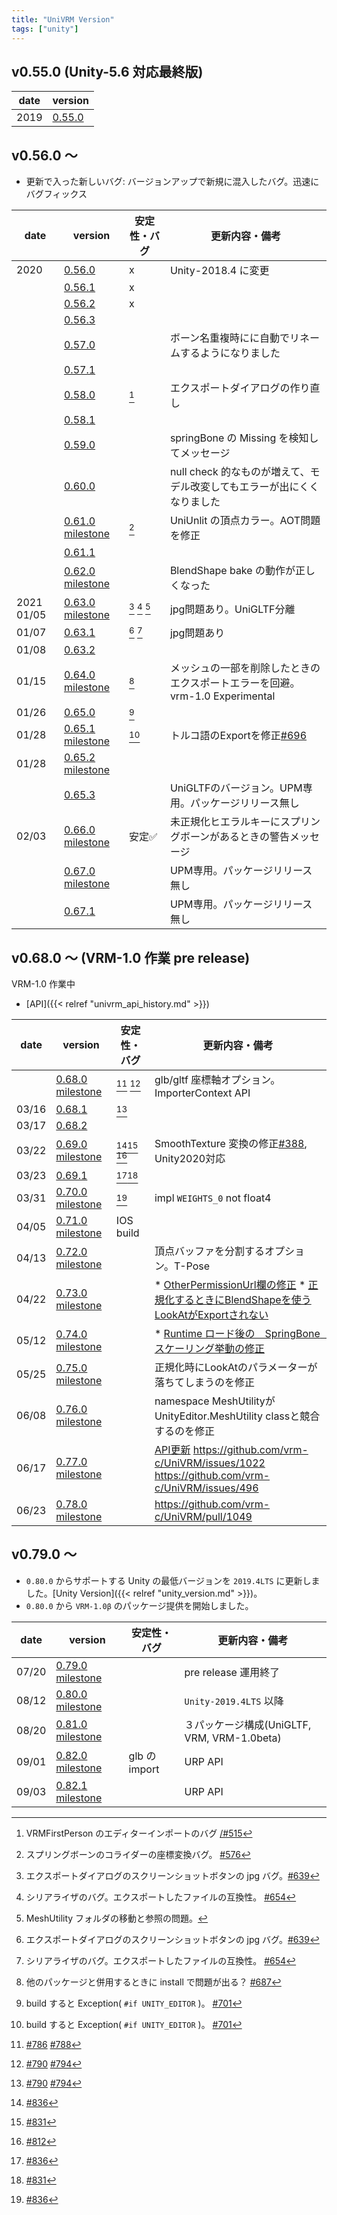 ```yaml
---
title: "UniVRM Version"
tags: ["unity"]
---
```


## v0.55.0 (Unity-5.6 対応最終版)

| date | version                                                       |
|------|---------------------------------------------------------------|
| 2019 | [0.55.0](http://github.com/vrm-c/UniVRM/releases/tag/v0.55.0) |

## v0.56.0 ～

* 更新で入った新しいバグ: バージョンアップで新規に混入したバグ。迅速にバグフィックス

| date       | version                                                                                                                          | 安定性・バグ           | 更新内容・備考                                                               |
|------------|----------------------------------------------------------------------------------------------------------------------------------|------------------------|------------------------------------------------------------------------------|
| 2020       | [0.56.0](http://github.com/vrm-c/UniVRM/releases/tag/v0.56.0)                                                                    | x                      | Unity-2018.4 に変更                                                          |
|            | [0.56.1](http://github.com/vrm-c/UniVRM/releases/tag/v0.56.1)                                                                    | x                      |                                                                              |
|            | [0.56.2](http://github.com/vrm-c/UniVRM/releases/tag/v0.56.2)                                                                    | x                      |                                                                              |
|            | [0.56.3](http://github.com/vrm-c/UniVRM/releases/tag/v0.56.3)                                                                    |                        |                                                                              |
|            | [0.57.0](http://github.com/vrm-c/UniVRM/releases/tag/v0.57.0)                                                                    |                        | ボーン名重複時にに自動でリネームするようになりました                         |
|            | [0.57.1](http://github.com/vrm-c/UniVRM/releases/tag/v0.57.1)                                                                    |                        |                                                                              |
|            | [0.58.0](http://github.com/vrm-c/UniVRM/releases/tag/v0.58.0)                                                                    | [^firstperson_import]  | エクスポートダイアログの作り直し                                             |
|            | [0.58.1](http://github.com/vrm-c/UniVRM/releases/tag/v0.58.1)                                                                    |                        |                                                                              |
|            | [0.59.0](http://github.com/vrm-c/UniVRM/releases/tag/v0.59.0)                                                                    |                        | springBone の Missing を検知してメッセージ                                   |
|            | [0.60.0](http://github.com/vrm-c/UniVRM/releases/tag/v0.60.0)                                                                    |                        | null check 的なものが増えて、モデル改変してもエラーが出にくくなりました      |
|            | [0.61.0](http://github.com/vrm-c/UniVRM/releases/tag/v0.61.0) [milestone](https://github.com/vrm-c/UniVRM/milestone/20?closed=1) | [^springcollider]      | UniUnlit の頂点カラー。AOT問題を修正                                         |
|            | [0.61.1](http://github.com/vrm-c/UniVRM/releases/tag/v0.61.1)                                                                    |                        |                                                                              |
|            | [0.62.0](http://github.com/vrm-c/UniVRM/releases/tag/v0.62.0) [milestone](https://github.com/vrm-c/UniVRM/milestone/21?closed=1) |                        | BlendShape bake の動作が正しくなった                                         |
| 2021 01/05 | [0.63.0](http://github.com/vrm-c/UniVRM/releases/tag/v0.63.0) [milestone](https://github.com/vrm-c/UniVRM/milestone/25?closed=1) | [^jpg] [^kwmap] [^upm] | jpg問題あり。UniGLTF分離                                                     |
| 01/07      | [0.63.1](http://github.com/vrm-c/UniVRM/releases/tag/v0.63.1)                                                                    | [^jpg] [^kwmap]        | jpg問題あり                                                                  |
| 01/08      | [0.63.2](http://github.com/vrm-c/UniVRM/releases/tag/v0.63.2)                                                                    |                        |                                                                              |
| 01/15      | [0.64.0](http://github.com/vrm-c/UniVRM/releases/tag/v0.64.0) [milestone](https://github.com/vrm-c/UniVRM/milestone/23?closed=1) | [^asmdef]              | メッシュの一部を削除したときのエクスポートエラーを回避。vrm-1.0 Experimental |
| 01/26      | [0.65.0](http://github.com/vrm-c/UniVRM/releases/tag/v0.65.0)                                                                    | [^build]               |                                                                              |
| 01/28      | [0.65.1](http://github.com/vrm-c/UniVRM/releases/tag/v0.65.1) [milestone](https://github.com/vrm-c/UniVRM/milestone/28?closed=1) | [^build]               | トルコ語のExportを修正[\#696](https://github.com/vrm-c/UniVRM/issues/696)    |
| 01/28      | [0.65.2](http://github.com/vrm-c/UniVRM/releases/tag/v0.65.2) [milestone](https://github.com/vrm-c/UniVRM/milestone/29?closed=1) |                        |                                                                              |
|            | [0.65.3](http://github.com/vrm-c/UniVRM/releases/tag/v0.65.3)                                                                    |                        | UniGLTFのバージョン。UPM専用。パッケージリリース無し                         |
| 02/03      | [0.66.0](http://github.com/vrm-c/UniVRM/releases/tag/v0.66.0) [milestone](https://github.com/vrm-c/UniVRM/milestone/26?closed=1) | 安定✅                  | 未正規化ヒエラルキーにスプリングボーンがあるときの警告メッセージ             |
|            | [0.67.0](http://github.com/vrm-c/UniVRM/releases/tag/v0.67.0) [milestone](https://github.com/vrm-c/UniVRM/milestone/27?closed=1) |                        | UPM専用。パッケージリリース無し                                              |
|            | [0.67.1](http://github.com/vrm-c/UniVRM/releases/tag/v0.67.1)                                                                    |                        | UPM専用。パッケージリリース無し                                              |

## v0.68.0 ～ (VRM-1.0 作業 pre release)

VRM-1.0 作業中

* [API]({{< relref "univrm_api_history.md" >}})

| date  | version                                                                                                                           | 安定性・バグ                                    | 更新内容・備考                                                                                                                                                                |
|-------|-----------------------------------------------------------------------------------------------------------------------------------|-------------------------------------------------|-------------------------------------------------------------------------------------------------------------------------------------------------------------------------------|
|       | [0.68.0](http://github.com/vrm-c/UniVRM/releases/tag/v0.68.0) [milestone](https://github.com/vrm-c/UniVRM/milestone/30?closed=1)  | [^material_import] [^import_bug]                | glb/gltf 座標軸オプション。ImporterContext API                                                                                                                                |
| 03/16 | [0.68.1](http://github.com/vrm-c/UniVRM/releases/tag/v0.68.1)                                                                     | [^import_bug]                                   |                                                                                                                                                                               |
| 03/17 | [0.68.2](http://github.com/vrm-c/UniVRM/releases/tag/v0.68.2)                                                                     |                                                 |                                                                                                                                                                               |
| 03/22 | [0.69.0](http://github.com/vrm-c/UniVRM/releases/tag/v0.69.0) [milestone](https://github.com/vrm-c/UniVRM/milestone/31?closed=1)  | [^MetallicOcclusion][^EncodeToPng] [^NotUnique] | SmoothTexture 変換の修正[\#388](https://github.com/vrm-c/UniVRM/issues/388), Unity2020対応                                                                                    |
| 03/23 | [0.69.1](http://github.com/vrm-c/UniVRM/releases/tag/v0.69.1)                                                                     | [^MetallicOcclusion][^EncodeToPng]              |                                                                                                                                                                               |
| 03/31 | [0.70.0](http://github.com/vrm-c/UniVRM/releases/tag/v0.70.0) [milestone](https://github.com/vrm-c/UniVRM/milestone/32?closed=1)  | [^MetallicOcclusion]                            | impl `WEIGHTS_0` not float4                                                                                                                                                   |
| 04/05 | [0.71.0](http://github.com/vrm-c/UniVRM/releases/tag/v0.71.0) [milestone](https://github.com/vrm-c/UniVRM/milestone/33?closed=1)  | IOS build                                       |                                                                                                                                                                               |
| 04/13 | [0.72.0](http://github.com/vrm-c/UniVRM/releases/tag/v0.72.0) [milestone](https://github.com/vrm-c/UniVRM/milestone/34?closed=1)  |                                                 | 頂点バッファを分割するオプション。T-Pose                                                                                                                                      |
| 04/22 | [0.73.0](https://github.com/vrm-c/UniVRM/releases/tag/v0.73.0) [milestone](https://github.com/vrm-c/UniVRM/milestone/35?closed=1) |                                                 | * [OtherPermissionUrl欄の修正](https://github.com/vrm-c/UniVRM/pull/897) * [正規化するときにBlendShapeを使うLookAtがExportされない](https://github.com/vrm-c/UniVRM/pull/894) |
| 05/12 | [0.74.0](https://github.com/vrm-c/UniVRM/releases/tag/v0.74.0) [milestone](https://github.com/vrm-c/UniVRM/milestone/36?closed=1) |                                                 | * [Runtime ロード後の　SpringBone　スケーリング挙動の修正](https://github.com/vrm-c/UniVRM/issues/922)                                                                        |
| 05/25 | [0.75.0](https://github.com/vrm-c/UniVRM/releases/tag/v0.75.0) [milestone](https://github.com/vrm-c/UniVRM/milestone/37?closed=1) |                                                 | 正規化時にLookAtのパラメーターが落ちてしまうのを修正                                                                                                                          |
| 06/08 | [0.76.0](https://github.com/vrm-c/UniVRM/releases/tag/v0.76.0) [milestone](https://github.com/vrm-c/UniVRM/milestone/38?closed=1) |                                                 | namespace MeshUtilityがUnityEditor.MeshUtility classと競合するのを修正                                                                                                        |
| 06/17 | [0.77.0](https://github.com/vrm-c/UniVRM/releases/tag/v0.77.0) [milestone](https://github.com/vrm-c/UniVRM/milestone/39?closed=1) |                                                 | [API更新](https://vrm.dev/docs/univrm/programming/univrm_api_history/) https://github.com/vrm-c/UniVRM/issues/1022 https://github.com/vrm-c/UniVRM/issues/496                 |
| 06/23 | [0.78.0](https://github.com/vrm-c/UniVRM/releases/tag/v0.78.0) [milestone](https://github.com/vrm-c/UniVRM/milestone/40?closed=1) |                                                 | https://github.com/vrm-c/UniVRM/pull/1049                                                                                                                                     |

## v0.79.0 ～

* `0.80.0` からサポートする Unity の最低バージョンを `2019.4LTS` に更新しました。[Unity Version]({{< relref "unity_version.md" >}})。
* `0.80.0` から `VRM-1.0β` のパッケージ提供を開始しました。

| date  | version                                                                                                                          | 安定性・バグ  | 更新内容・備考                              |
|-------|----------------------------------------------------------------------------------------------------------------------------------|---------------|---------------------------------------------|
| 07/20 | [0.79.0](http://github.com/vrm-c/UniVRM/releases/tag/v0.79.0) [milestone](https://github.com/vrm-c/UniVRM/milestone/41?closed=1) |               | pre release 運用終了                        |
| 08/12 | [0.80.0](http://github.com/vrm-c/UniVRM/releases/tag/v0.80.0) [milestone](https://github.com/vrm-c/UniVRM/milestone/42?closed=1) |               | `Unity-2019.4LTS` 以降                      |
| 08/20 | [0.81.0](http://github.com/vrm-c/UniVRM/releases/tag/v0.81.0) [milestone](https://github.com/vrm-c/UniVRM/milestone/43?closed=1) |               | ３パッケージ構成(UniGLTF, VRM, VRM-1.0beta) |
| 09/01 | [0.82.0](http://github.com/vrm-c/UniVRM/releases/tag/v0.82.0) [milestone](https://github.com/vrm-c/UniVRM/milestone/44?closed=1) | glb の import | URP API                                     |
| 09/03 | [0.82.1](http://github.com/vrm-c/UniVRM/releases/tag/v0.82.1) [milestone](https://github.com/vrm-c/UniVRM/milestone/45?closed=1) |               | URP API                                     |

[^springcollider]: スプリングボーンのコライダーの座標変換バグ。 [\#576](https://github.com/vrm-c/UniVRM/issues/576)
[^jpg]: エクスポートダイアログのスクリーンショットボタンの jpg バグ。[\#639](https://github.com/vrm-c/UniVRM/issues/639)
[^kwmap]: シリアライザのバグ。エクスポートしたファイルの互換性。 [\#654](https://github.com/vrm-c/UniVRM/issues/654)
[^upm]: MeshUtility フォルダの移動と参照の問題。
[^asmdef]: 他のパッケージと併用するときに install で問題が出る？ [\#687](https://github.com/vrm-c/UniVRM/pull/687)
[^build]: build すると Exception( `#if UNITY_EDITOR` )。 [\#701](https://github.com/vrm-c/UniVRM/issues/701)
[^firstperson_import]: VRMFirstPerson のエディターインポートのバグ [/#515](https://github.com/vrm-c/UniVRM/issues/515)
[^material_import]: [\#786](https://github.com/vrm-c/UniVRM/issues/786) [\#788](https://github.com/vrm-c/UniVRM/issues/788)
[^import_bug]: [\#790](https://github.com/vrm-c/UniVRM/issues/790) [\#794](https://github.com/vrm-c/UniVRM/issues/794)
[^NotUnique]: [\#812](https://github.com/vrm-c/UniVRM/pull/812)
[^EncodeToPng]: [\#831](https://github.com/vrm-c/UniVRM/pull/831)
[^MetallicOcclusion]: [\#836](https://github.com/vrm-c/UniVRM/issues/836)
